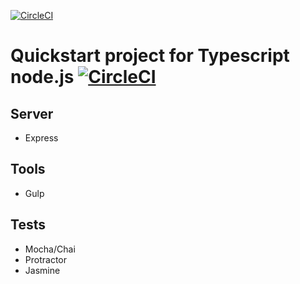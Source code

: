 [![CircleCI](https://circleci.com/gh/rockem/mongo-express-a2-node-ts2/tree/master.svg?style=svg)](https://circleci.com/gh/rockem/mongo-express-a2-node-ts2/tree/master)
# Quickstart project for Typescript node.js [![CircleCI](https://circleci.com/gh/rockem/mongo-express-a2-node-ts2/tree/master.svg?style=svg)](https://circleci.com/gh/rockem/mongo-express-a2-node-ts2/tree/master)


## Server
* Express

## Tools
* Gulp

## Tests
* Mocha/Chai
* Protractor
* Jasmine

